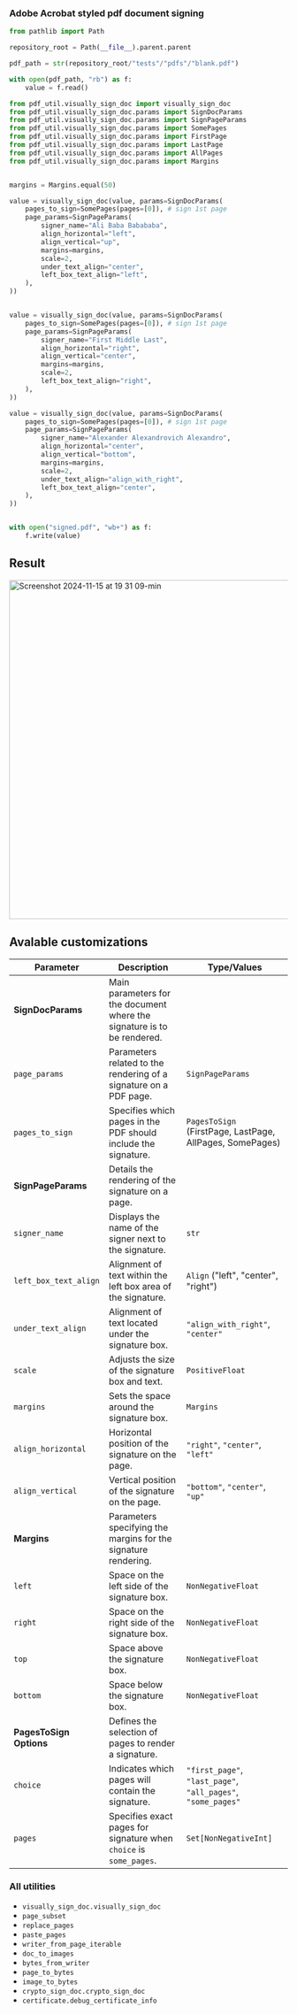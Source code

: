 ### Adobe Acrobat styled pdf document signing

```python
from pathlib import Path

repository_root = Path(__file__).parent.parent

pdf_path = str(repository_root/"tests"/"pdfs"/"blank.pdf")

with open(pdf_path, "rb") as f:
    value = f.read()

from pdf_util.visually_sign_doc import visually_sign_doc
from pdf_util.visually_sign_doc.params import SignDocParams
from pdf_util.visually_sign_doc.params import SignPageParams
from pdf_util.visually_sign_doc.params import SomePages
from pdf_util.visually_sign_doc.params import FirstPage
from pdf_util.visually_sign_doc.params import LastPage
from pdf_util.visually_sign_doc.params import AllPages
from pdf_util.visually_sign_doc.params import Margins


margins = Margins.equal(50)

value = visually_sign_doc(value, params=SignDocParams(
    pages_to_sign=SomePages(pages=[0]), # sign 1st page
    page_params=SignPageParams(
        signer_name="Ali Baba Babababa",
        align_horizontal="left",
        align_vertical="up",
        margins=margins,
        scale=2,
        under_text_align="center",
        left_box_text_align="left",
    ),
))


value = visually_sign_doc(value, params=SignDocParams(
    pages_to_sign=SomePages(pages=[0]), # sign 1st page
    page_params=SignPageParams(
        signer_name="First Middle Last",
        align_horizontal="right",
        align_vertical="center",
        margins=margins,
        scale=2,
        left_box_text_align="right",
    ),
))

value = visually_sign_doc(value, params=SignDocParams(
    pages_to_sign=SomePages(pages=[0]), # sign 1st page
    page_params=SignPageParams(
        signer_name="Alexander Alexandrovich Alexandro",
        align_horizontal="center",
        align_vertical="bottom",
        margins=margins,
        scale=2,
        under_text_align="align_with_right",
        left_box_text_align="center",
    ),
))


with open("signed.pdf", "wb+") as f:
    f.write(value)
```

## Result

<img width="613" alt="Screenshot 2024-11-15 at 19 31 09-min" src="https://github.com/user-attachments/assets/91012424-c27d-4602-bf1a-575d79f0b519">


## Avalable customizations

| **Parameter**             | **Description**                                                   | **Type/Values**                                                                             |
|---------------------------|-------------------------------------------------------------------|---------------------------------------------------------------------------------------------|
| **SignDocParams**         | Main parameters for the document where the signature is to be rendered. |                                                                                             |
| `page_params`             | Parameters related to the rendering of a signature on a PDF page. | `SignPageParams`                                                                            |
| `pages_to_sign`           | Specifies which pages in the PDF should include the signature.    | `PagesToSign` (FirstPage, LastPage, AllPages, SomePages)                                    |
| **SignPageParams**        | Details the rendering of the signature on a page.                 |                                                                                             |
| `signer_name`             | Displays the name of the signer next to the signature.            | `str`                                                                                       |
| `left_box_text_align`     | Alignment of text within the left box area of the signature.      | `Align` ("left", "center", "right")                                                         |
| `under_text_align`        | Alignment of text located under the signature box.                | `"align_with_right"`, `"center"`                                                            |
| `scale`                   | Adjusts the size of the signature box and text.                   | `PositiveFloat`                                                                             |
| `margins`                 | Sets the space around the signature box.                          | `Margins`                                                                                   |
| `align_horizontal`        | Horizontal position of the signature on the page.                 | `"right"`, `"center"`, `"left"`                                                             |
| `align_vertical`          | Vertical position of the signature on the page.                   | `"bottom"`, `"center"`, `"up"`                                                              |
| **Margins**               | Parameters specifying the margins for the signature rendering.    |                                                                                             |
| `left`                    | Space on the left side of the signature box.                      | `NonNegativeFloat`                                                                          |
| `right`                   | Space on the right side of the signature box.                     | `NonNegativeFloat`                                                                          |
| `top`                     | Space above the signature box.                                    | `NonNegativeFloat`                                                                          |
| `bottom`                  | Space below the signature box.                                    | `NonNegativeFloat`                                                                          |
| **PagesToSign Options**   | Defines the selection of pages to render a signature.             |                                                                                             |
| `choice`                  | Indicates which pages will contain the signature.                 | `"first_page"`, `"last_page"`, `"all_pages"`, `"some_pages"`                                |
| `pages`                   | Specifies exact pages for signature when `choice` is `some_pages`.| `Set[NonNegativeInt]`                                                                       |


### All utilities
   - `visually_sign_doc.visually_sign_doc`
   - `page_subset`
   - `replace_pages`
   - `paste_pages`
   - `writer_from_page_iterable`
   - `doc_to_images`
   - `bytes_from_writer`
   - `page_to_bytes`
   - `image_to_bytes`
   - `crypto_sign_doc.crypto_sign_doc`
   - `certificate.debug_certificate_info`
